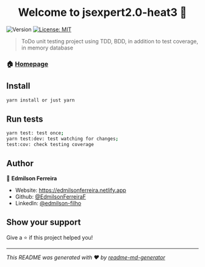 <h1 align="center">Welcome to jsexpert2.0-heat3 👋</h1>
<p>
  <img alt="Version" src="https://img.shields.io/badge/version-1.0.0-blue.svg?cacheSeconds=2592000" />
  <a href="#" target="_blank">
    <img alt="License: MIT" src="https://img.shields.io/badge/License-MIT-yellow.svg" />
  </a>
</p>

> ToDo unit testing project using TDD, BDD, in addition to test coverage, in memory database

### 🏠 [Homepage](https://github.com/EdmilsonFerreiraF/jsexpert2.0-heat3)

## Install

```sh
yarn install or just yarn
```

## Run tests

```sh
yarn test: test once;
yarn test:dev: test watching for changes;
test:cov: check testing coverage
```

## Author

👤 **Edmilson Ferreira**

* Website: https://edmilsonferreira.netlify.app
* Github: [@EdmilsonFerreiraF](https://github.com/EdmilsonFerreiraF)
* LinkedIn: [@edmilson-filho](https://linkedin.com/in/edmilson-filho)

## Show your support

Give a ⭐️ if this project helped you!

***
_This README was generated with ❤️ by [readme-md-generator](https://github.com/kefranabg/readme-md-generator)_
